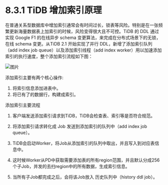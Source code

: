 # 8.3.1 TiDB 增加索引原理

在普通关系型数据库中增加索引通常会有时间过长，锁表等风险。特别是在一张频繁更新海量数据表上加索引的时候，风险变得很大且不可控。TiDB 的 DDL 通过实现 Google F1 的在线异步 schema 变更算法，来完成在分布式场景下的无锁，在线 schema 变更。从TiDB 2.1 开始实现了并行 DDL，新增了添加索引队列（add index job queue）以及添加索引线程（add index worker）用以加速添加索引的执行速度，整个添加索引流程如下图：


![图片](https://uploader.shimo.im/f/gniP9JygA9AG4NHH.png!thumbnail)


添加索引主要有两个核心操作:

  1. 将索引信息添加进表中。 
   2. 将已有了的数据行，构建成索引。

添加索引主要流程

  1. 客户端发送添加索引请求到TiDB，TiDB会检查表、索引等是否符合规范。
   2. 将添加索引请求转化成 Job 发送到添加索引的队列中（add index job queue）。

   3. TiDB会启动Worker，将Job从添加索引的队列中取出，并且写入到对应表信息中。
   4. 这时候Worker从PD中获取需要添加表的所有region范围，并且默认分成256个子Job，并发的去扫region中的所有数据，生成索引信息。
   5. 当所有子Job都完成之后，会将该Job放入 历史队列中（history ddl job）。 
